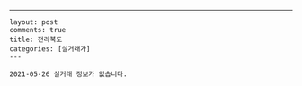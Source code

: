 ---
    layout: post
    comments: true
    title: 전라북도
    categories: [실거래가]
    ---

    2021-05-26 실거래 정보가 없습니다.

    